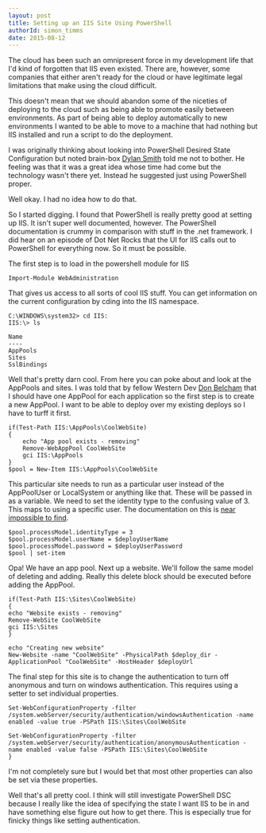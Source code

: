 ```yaml
---
layout: post
title: Setting up an IIS Site Using PowerShell
authorId: simon_timms
date: 2015-08-12
---
```

The cloud has been such an omnipresent force in my development life that I'd kind of forgotten that IIS even existed. There are, however, some companies that either aren't ready for the cloud or have legitimate legal limitations that make using the cloud difficult. 

This doesn't mean that we should abandon some of the niceties of deploying to the cloud such as being able to promote easily between environments. As part of being able to deploy automatically to new environments I wanted to be able to move to a machine that had nothing but IIS installed and run a script to do the deployment. 

I was originally thinking about looking into PowerShell Desired State Configuration but noted brain-box [Dylan Smith](http://www.westerndevs.com/bios/dylan_smith/) told me not to bother. He feeling was that it was a great idea whose time had come but the technology wasn't there yet. Instead he suggested just using PowerShell proper. 

Well okay. I had no idea how to do that. 

So I started digging. I found that PowerShell is really pretty good at setting up IIS. It isn't super well documented, however. The PowerShell documentation is crummy in comparison with stuff in the .net framework. I did hear on an episode of Dot Net Rocks that the UI for IIS calls out to PowerShell for everything now. So it must be possible.

The first step is to load in the powershell module for IIS

```
Import-Module WebAdministration
```

That gives us access to all sorts of cool IIS stuff. You can get information on the current configuration by cding into the IIS namespace. 

```
C:\WINDOWS\system32> cd IIS:
IIS:\> ls

Name
----
AppPools
Sites
SslBindings

```

Well that's pretty darn cool. From here you can poke about and look at the AppPools and sites. I was told that by fellow Western Dev [Don Belcham](http://www.westerndevs.com/bios/donald_belcham/) that I should have one AppPool for each application so the first step is to create a new AppPool. I want to be able to deploy over my existing deploys so I have to turff it first.

```
if(Test-Path IIS:\AppPools\CoolWebSite)
{
	echo "App pool exists - removing"
	Remove-WebAppPool CoolWebSite
	gci IIS:\AppPools
}
$pool = New-Item IIS:\AppPools\CoolWebSite
```
This particular site needs to run as a particular user instead of the AppPoolUser or LocalSystem or anything like that. These will be passed in as a variable. We need to set the identity type to the confusing value of 3. This maps to using a specific user. The documentation on this is [near impossible to find](https://msdn.microsoft.com/en-us/library/ms689446(v=vs.90).aspx).
    
```
$pool.processModel.identityType = 3
$pool.processModel.userName = $deployUserName
$pool.processModel.password = $deployUserPassword
$pool | set-item
```
Opa! We have an app pool. Next up a website. We'll follow the same model of deleting and adding. Really this delete block should be executed before adding the AppPool.

```
if(Test-Path IIS:\Sites\CoolWebSite)
{
echo "Website exists - removing"
Remove-WebSite CoolWebSite
gci IIS:\Sites
}

echo "Creating new website"
New-Website -name "CoolWebSite" -PhysicalPath $deploy_dir -ApplicationPool "CoolWebSite" -HostHeader $deployUrl    
```

The final step for this site is to change the authentication to turn off anonymous and turn on windows authentication. This requires using a setter to set individual properties. 

```
Set-WebConfigurationProperty -filter /system.webServer/security/authentication/windowsAuthentication -name enabled -value true -PSPath IIS:\Sites\CoolWebSite

Set-WebConfigurationProperty -filter /system.webServer/security/authentication/anonymousAuthentication -name enabled -value false -PSPath IIS:\Sites\CoolWebSite
}
```

I'm not completely sure but I would bet that most other properties can also be set via these properties. 

Well that's all pretty cool. I think will still investigate PowerShell DSC because I really like the idea of specifying the state I want IIS to be in and have something else figure out how to get there. This is especially true for finicky things like setting authentication.

